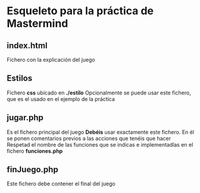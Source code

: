 # Esqueleto para la práctica de Mastermind

## index.html
Fichero con la explicación del juego
## Estilos
Fichero **css** ubicado en **./estilo**
Opcionalmente se puede usar este fichero, que es el usado en el ejemplo de la práctica
## jugar.php
Es el fichero principal del juego
**Debéis** usar exactamente este fichero.
En él se ponen comentarios previos a las acciones que tenéis que hacer
Respetad el nombre de las funciones que se indicas e implementadlas en el fichero **funciones.php**
## finJuego.php
Este fichero debe contener el final del juego
